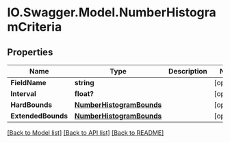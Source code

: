 # IO.Swagger.Model.NumberHistogramCriteria
## Properties

Name | Type | Description | Notes
------------ | ------------- | ------------- | -------------
**FieldName** | **string** |  | [optional] 
**Interval** | **float?** |  | [optional] 
**HardBounds** | [**NumberHistogramBounds**](NumberHistogramBounds.md) |  | [optional] 
**ExtendedBounds** | [**NumberHistogramBounds**](NumberHistogramBounds.md) |  | [optional] 

[[Back to Model list]](../README.md#documentation-for-models) [[Back to API list]](../README.md#documentation-for-api-endpoints) [[Back to README]](../README.md)


